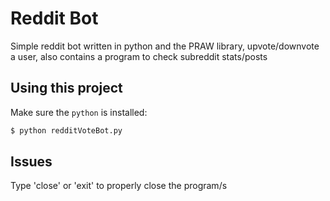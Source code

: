 Reddit Bot
=====================
Simple reddit bot written in python and the PRAW library, upvote/downvote a user, also contains a program to check subreddit stats/posts

## Using this project

Make sure the `python` is installed:

```bash
$ python redditVoteBot.py
```

## Issues

Type 'close' or 'exit' to properly close the program/s
